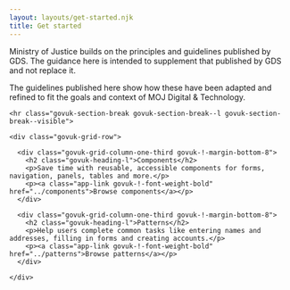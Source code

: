 ```yaml
---
layout: layouts/get-started.njk
title: Get started
---
```


Ministry of Justice builds on the principles and guidelines published by GDS. The guidance here is intended to supplement that published by GDS and not replace it.

The guidelines published here show how these have been adapted and refined to fit the goals and context of MOJ Digital & Technology.

    <hr class="govuk-section-break govuk-section-break--l govuk-section-break--visible">

    <div class="govuk-grid-row">

      <div class="govuk-grid-column-one-third govuk-!-margin-bottom-8">
        <h2 class="govuk-heading-l">Components</h2>
        <p>Save time with reusable, accessible components for forms, navigation, panels, tables and more.</p>
        <p><a class="app-link govuk-!-font-weight-bold" href="../components">Browse components</a></p>
      </div>

      <div class="govuk-grid-column-one-third govuk-!-margin-bottom-8">
        <h2 class="govuk-heading-l">Patterns</h2>
        <p>Help users complete common tasks like entering names and addresses, filling in forms and creating accounts.</p>
        <p><a class="app-link govuk-!-font-weight-bold" href="../patterns">Browse patterns</a></p>
      </div>

    </div>



